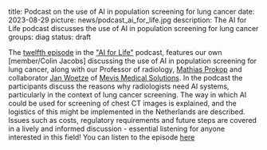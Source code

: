 title: Podcast on the use of AI in population screening for lung cancer
date: 2023-08-29
picture: news/podcast_ai_for_life.jpg
description: The AI for Life podcast discusses the use of AI in population screening for lung cancer
groups: diag
status: draft

The [twelfth episode](https://podcasters.spotify.com/pod/show/briskr/episodes/Population-screening-for-lung-cancer-the-use-of-AI-in-mass-screening-e28or4a/a-aaa5959) in the ["AI for Life"](https://www.ru.nl/ai/society/ai-life-podcasts/) podcast, features our own [member/Colin Jacobs] discussing the use of AI in population screening for lung cancer, along with our Professor of radiology, [Mathias Prokop](https://www.radboudumc.nl/en/people/mathias-prokop) and collaborator [Jan Woetze](https://www.linkedin.com/in/woetzel/) of [Mevis Medical Solutions](https://www.mevis.de/en/).  In the podcast the participants discuss the reasons why radiologists need AI systems, particularly in the context of lung cancer screening. The way in which AI could be used for screening of chest CT images is explained, and the logistics of this might be implemented in the Netherlands are described.  Issues such as costs, regulatory requirements and future steps are covered in a lively and informed discussion - essential listening for anyone interested in this field! You can listen to the episode [here](https://podcasters.spotify.com/pod/show/briskr/episodes/Population-screening-for-lung-cancer-the-use-of-AI-in-mass-screening-e28or4a/a-aaa5959)
